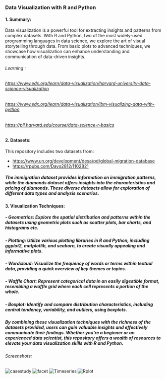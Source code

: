 
### Data Visualization with R and Python

#### 1. Summary:
Data visualization is a powerful tool for extracting insights and patterns from complex datasets. With R and Python, two of the most widely-used programming languages in data science, we explore the art of visual storytelling through data. From basic plots to advanced techniques, we showcase how visualization can enhance understanding and communication of data-driven insights.
###### Learning : 
###### https://www.edx.org/learn/data-visualization/harvard-university-data-science-visualization 
###### https://www.edx.org/learn/data-visualization/ibm-visualizing-data-with-python
###### https://pll.harvard.edu/course/data-science-r-basics

#### 2. Datasets:
This repository includes two datasets from:
- https://www.un.org/development/desa/pd/global-migration-database
- https://rpubs.com/Davo2812/1102821
  
##### The immigration dataset provides information on immigration patterns, while the diamonds dataset offers insights into the characteristics and pricing of diamonds. These diverse datasets allow for exploration of different data types and analysis scenarios.


#### 3. Visualization Techniques:

##### - Geometrics: Explore the spatial distribution and patterns within the datasets using geometric plots such as scatter plots, bar charts, and histograms etc.
##### - Plotting: Utilize various plotting libraries in R and Python, including ggplot2, matplotlib, and seaborn, to create visually appealing and informative plots.
##### - Wordcloud: Visualize the frequency of words or terms within textual data, providing a quick overview of key themes or topics.
##### - Waffle Chart: Represent categorical data in an easily digestible format, resembling a waffle grid where each cell represents a portion of the whole.
##### - Boxplot: Identify and compare distribution characteristics, including central tendency, variability, and outliers, using boxplots.

##### By combining these visualization techniques with the richness of the datasets provided, users can gain valuable insights and effectively communicate their findings. Whether you're a beginner or an experienced data scientist, this repository offers a wealth of resources to elevate your data visualization skills with R and Python.

###### Screenshots:

![casestudy](https://github.com/srikavya26/Data-viz/assets/95865936/e81f0ed6-992e-45b0-92cf-e4957e045ee9)
![facet](https://github.com/srikavya26/Data-viz/assets/95865936/d9721bea-6155-420b-ad6e-24d6514f008c)
![Timeseries](https://github.com/srikavya26/Data-viz/assets/95865936/99abea83-5eb6-4a12-864a-acebf2392845)
![Rplot](https://github.com/srikavya26/Data-viz/assets/95865936/95e820b5-519f-4898-a698-5bfb13c6c259)



